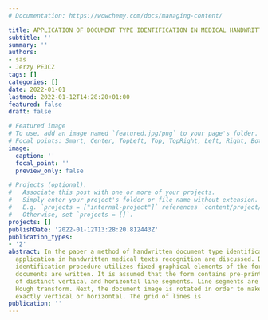 ```yaml
---
# Documentation: https://wowchemy.com/docs/managing-content/

title: APPLICATION OF DOCUMENT TYPE IDENTIFICATION IN MEDICAL HANDWRITTEN TEXTS RECOGNITION
subtitle: ''
summary: ''
authors:
- sas
- Jerzy PEJCZ
tags: []
categories: []
date: 2022-01-01
lastmod: 2022-01-12T14:28:20+01:00
featured: false
draft: false

# Featured image
# To use, add an image named `featured.jpg/png` to your page's folder.
# Focal points: Smart, Center, TopLeft, Top, TopRight, Left, Right, BottomLeft, Bottom, BottomRight.
image:
  caption: ''
  focal_point: ''
  preview_only: false

# Projects (optional).
#   Associate this post with one or more of your projects.
#   Simply enter your project's folder or file name without extension.
#   E.g. `projects = ["internal-project"]` references `content/project/deep-learning/index.md`.
#   Otherwise, set `projects = []`.
projects: []
publishDate: '2022-01-12T13:28:20.812443Z'
publication_types:
- '2'
abstract: In the paper a method of handwritten document type identification and its
  application in handwritten medical texts recognition are discussed. Document type
  identification procedure utilizes fixed graphical elements of the forms on which
  documents are written. It is assumed that the form contains pre-printed frames consisting
  of distinct vertical and horizontal line segments. Line segments are detected using
  Hough transform. Next, the document image is rotated in order to make detected lines
  exactly vertical or horizontal. The grid of lines is
publication: ''
---
```

